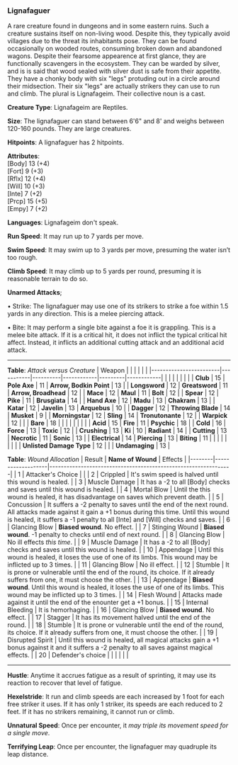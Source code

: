 ### Lignafaguer
A rare creature found in dungeons and in some eastern ruins. Such a creature sustains itself on non-living wood. Despite this, they typically avoid villages due to the threat its inhabitants pose. They can be found occasionally on wooded routes, consuming broken down and abandoned wagons. Despite their fearsome appearence at first glance, they are functionally scavengers in the ecosystem. They can be warded by silver, and is is said that wood sealed with silver dust is safe from their appetite. They have a chonky body with six "legs" protuding out in a circle around their midsection. Their six "legs" are actually strikers they can use to run and climb. The plural is Lignafageim. Their collective noun is a cast.

**Creature Type**: Lignafageim are Reptiles.

**Size**: The lignafaguer can stand between 6'6" and 8' and weighs between 120-160 pounds. They are large creatures.

**Hitpoints**: A lignafaguer has 2 hitpoints.

**Attributes**:  
[Body] 13 (+4)  
[Fort] 9 (+3)  
[Rflx] 12 (+4)  
[Will] 10 (+3)  
[Inte] 7 (+2)  
[Prcp] 15 (+5)  
[Empy] 7 (+2)  

**Languages**: Lignafageim don't speak.

**Run Speed**: It may run up to 7 yards per move.

**Swim Speed**: It may swim up to 3 yards per move, presuming the water isn’t too rough.

**Climb Speed**: It may climb up to 5 yards per round, presuming it is reasonable terrain to do so.

**Unarmed Attacks**;

 • Strike: The lignafaguer may use one of its strikers to strike a foe within 1.5 yards in any direction. This is a melee piercing attack.

 • Bite: It may perform a single bite against a foe it is grappling. This is a melee bite attack. If it is a critical hit, it does not inflict the typical critical hit affect. Instead, it inflicts an additional cutting attack and an additional acid attack.

-----

**Table**: *Attack versus Creature*
| Weapon                 |          |            |         |            |         |
|------------------------|-----------|----------|------------|---------|------------|
|                        |          |            |         |            |         |
| **Club**                   | 15     | **Pole Axe** | 11     | **Arrow, Bodkin Point**    | 13    |
| **Longsword**              | 12     | **Greatsword** | 11     | **Arrow, Broadhead**       | 12    |
| **Mace**                   | 12     | **Maul** | 11     | **Bolt** | 12    |
| **Spear**                  | 12     | **Pike** | 11     | **Brusgiata** | 14     |
| **Hand Axe**               | 12     | **Madu** | 13     | **Chakram** | 13    |
| **Katar**                  | 12     | **Javelin** | 13  | **Arquebus** | 10    |
| **Dagger**                 | 12     | **Throwing Blade** |  14  | **Musket** | 9    |
| **Morningstar**            | 12     | **Sling** | 14    | **Tronutonante** | 12    |
| **Warpick**                | 12     |          |          |   **Bare** |  18  |
|                        |           |          |            |         |            |
| **Acid**                   | 15     | **Fire** | 11     | **Psychic** | 18     |
| **Cold**                   | 16     | **Force** | 13     | **Toxic**  | 12     |
| **Crushing**               | 13     | **Ki** | 10     | **Radiant** | 14     |
| **Cutting**                | 13     | **Necrotic** | 11     | **Sonic** | 13    |
| **Electrical**             | 14     | **Piercing** | 13     | **Biting** | 11    |
|                        |           |          |            |         |            |
| **Unlisted Damage Type** | 12 |    |     | **Undamaging** | 13 |



**Table**: *Wound Allocation*
| Result | **Name of Wound** | Effects                                                        |
|--------|-------------------|----------------------------------------------------------------|
|   1    | Attacker's Choice |                                                                |
|   2    | Crippled          | It's swim speed is halved until this wound is healed.      |
|   3    | Muscle Damage     | It has a -2 to all [Body] checks and saves until this wound is healed. |
|   4    | Mortal Blow       | Until the this wound is healed, it has disadvantage on saves which prevent death. |
|   5    | Concussion      | It suffers a -2 penalty to saves until the end of the next round. All attacks made against it gain a +1 bonus during this time. Until this wound is healed, it suffers a -1 penalty to all [Inte] and [Will] checks and saves. |
|   6    | Glancing Blow     | **Biased wound**. No effect. |
|   7    | Stinging Wound    | **Biased wound**. -1 penalty to checks until end of next round. |
|   8    | Glancing Blow     | No ill effects _this time_.                                     |
|   9    | Muscle Damage     | It has a -2 to all [Body] checks and saves until this wound is healed. |
|   10   | Appendage         | Until this wound is healed, it loses the use of one of its limbs. This wound may be inflicted up to 3 times. |
|   11   | Glancing Blow     | No ill effect. |
|   12   | Stumble           | It is prone or vulnerable until the end of the round, its choice. If it already suffers from one, it must choose the other. |
|   13   | Appendage         | **Biased wound**. Until this wound is healed, it loses the use of one of its limbs. This wound may be inflicted up to 3 times. |
|   14   | Flesh Wound       | Attacks made against it until the end of the enounter get a +1 bonus. |
|   15   | Internal Bleeding | It is hemorhaging.  |
|   16   | Glancing Blow     | **Biased wound**. No effect. |
|   17   | Stagger           | It has its movement halved until the end of the round. |
|   18   | Stumble           | It is prone or vulnerable until the end of the round, its choice. If it already suffers from one, it must choose the other. |
|   19   | Disrupted Spirit  | Until this wound is healed, all magical attacks gain a +1 bonus against it and it suffers a -2 penalty to all saves against magical effects. |
|   20   | Defender's choice |                                   |
|        |                                                |                                   |

-----

**Hustle**: Anytime it accrues fatigue as a result of sprinting, it may use its reaction to recover that level of fatigue.

**Hexelstride**: It run and climb speeds are each increased by 1 foot for each free striker it uses. If it has only 1 striker, its speeds are each reduced to 2 feet. If it has no strikers remaining, it cannot run or climb.

**Unnatural Speed**: Once per encounter, it *may triple its movement speed for a single move*.

**Terrifying Leap**: Once per encounter, the lignafaguer may quadruple its leap distance.
